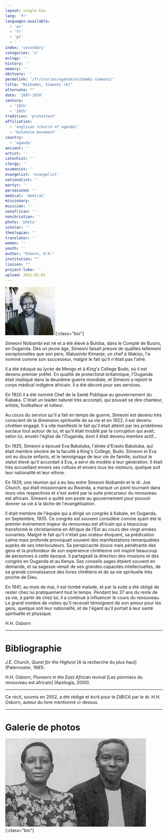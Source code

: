 ```yaml
---
layout: single-bio
lang: 'fr'
languages-available:
  - 'en'
  - 'fr'
  - 'pt'
  - ' '
index: 'secondary'
categories: 'n'
eulogy: ''
history: ''
memory: ''
obituary: ''
permalink: '/fr/stories/uganda/nsibambi-simeoni/'
title: "Nsibambi, Simeoni (A)"
alternate: ""
date: '1897-1978'
century:
  - '19th'
  - '20th'
tradition: 'protestant'
affiliation:
  - 'anglican (church of uganda)'
  - 'balokole movement'
country:
  - 'uganda'
ancient: ''
artist: ''
catechist: ''
clergy: ''
ecumenist: ''
evangelist: 'evangelist'
nationalist: ''
martyr: ''
persecuted: ''
medical: 'medical'
missionary: ''
musician: ''
nonafrican: ''
nonchristian: ''
photo: 'photo'
scholar: ''
theologian: ''
translator: ''
women: ''
youth: ''
author: "Osborn, H.H."
institution: ""
liaison: ""
project-luke: ''
upload: 2011-01-01
---
```



![Simeon Nsimbambi](/images/bio-pics/uganda/nsibambi-simeoni/nsimbambi2.jpg){:class="bio"}

Simeoni Nsibambi est né et a été élevé à Buloba, dans le Compté de Busiro, en Ouganda. Dès un jeune âge, Simeoni faisait preuve de qualités tellement exceptionelles que son père, Walusimbi Kimanje, un chef à Wakiso, l'a nommé comme son successeur, malgré le fait qu'il n'était pas l'aîné.

Il a été éduqué au lycée de Mengo et à King's College Budo, où il est devenu premier préfet. En qualité de protectorat britannique, l'Ouganda était impliqué dans la deuxième guerre mondiale, et Simeoni a rejoint le corps médical indigène africain. Il a été décoré pour ses services.

En 1920 il a été nommé Chef de la Santé Publique au gouvernement du Kabaka. C'était un leader naturel très accompli, qui pouvait se dire chanteur, artiste, footballeur et lutteur.

Au cours du service qu'il a fait en temps de guerre, Simeoni est devenu très conscient de la dimension spirituelle de sa vie et en 1922, il est devenu chrétien engagé. Il a vite manifesté le fait qu'il était atteint par les problèmes sociaux tout autour de lui, et qu'il était troublé par la corruption qui avait, selon lui, envahi l'église de l'Ouganda, dont il était devenu membre actif...

En 1925, Simeoni a épousé Eva Bakaluba, l'aînée d'Erasto Bakaluba, qui était membre sincère de la faculté à King's College, Budo. Simeoni et Eva ont eu douze enfants, et le temoignage de leur vie de famille, surtout le statut élevé qu'il accordait à Eva, a servi de modèle à leur génération. Il était très accueillant envers ses collues et envers tous les visiteurs, quelque soit leur nationalité et leur ethnie.

En 1929, une réunion qui a eu lieu entre Simeoni Nsibambi et le dr. Joe Church, qui était missionnaire au Rwanda, a marqué un point tournant dans leurs vies respectives et s'est avéré par la suite précurseur du renouveau est africain. Simeoni a quitté son poste au gouvernement pour pouvoir donner sa vie à la tâche de l'évangélisation.

Il était membre de l'équipe qui a dirigé un congrès à Kabale, en Ouganda, en Septembre, 1935. Ce congrès est souvent considéré comme ayant été le premier événement majeur du renouveau est africain qui a beaucoup transformé le christianisme en Afrique de l'Est au cours des vingt années suivantes. Malgré le fait qu'il n'était pas orateur éloquent, sa prédication calme mais profonde provoquait souvent des manifestations remarquables auprès de ses interlocuteurs. Sa perspicacité douce mais pénétrante des gens et la profondeur de son expérience chrétienne ont inspiré beaucoup de personnes à cette époque. Il partageait la direction des missions et des congrès en Ouganda et au Kenya. Ses conseils sages étaient souvent en demande, et sa sagesse venait de ses grandes capacités intellectuelles, de sa grande connaissance des livres chrétiens et de sa vie spirituelle très proche de Dieu.

En 1941, au mois de mai, il est tombé malade, et par la suite a été obligé de rester chez lui pratiquement tout le temps. Pendant les 37 ans du reste de sa vie, à partir de chez lui, il a continué à influencer le cours du renouveau. Le grand nombre de visites qu'il recevait témoignent de son amour pour les gens, quelque soit leur nationalité, et de l'égard qu'il portait à leur santé spirituelle et physique.

H.H. Osborn

---

# Bibliographie

J.E. Church, *Quest for the Highest* [A la recherche du plus haut] (Paternoster, 1981).

H.H. Osborn, *Pioneers in the East African revival* [Les pionniers du renouveau est africain] (Apologia, 2000).

---

Ce récit, soumis en 2002, a été rédigé et écrit pour le *DiBiCA* par le dr. H.H. Osborn, auteur du livre mentionné ci-dessus.

---

# Galerie de photos

![image](/images/bio-pics/uganda/nsibambi-simeoni/nsimbambi--simeoni-eva.jpg){:class="bio"}
